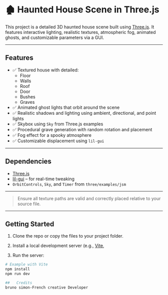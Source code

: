  # 🏚️ Haunted House Scene in Three.js

This project is a detailed 3D haunted house scene built using [Three.js](https://threejs.org/). It features interactive lighting, realistic textures, atmospheric fog, animated ghosts, and customizable parameters via a GUI.

---

##  Features

- ✅ Textured house with detailed:
  - Floor
  - Walls
  - Roof
  - Door
  - Bushes
  - Graves
- ✅ Animated ghost lights that orbit around the scene
- ✅ Realistic shadows and lighting using ambient, directional, and point lights
- ✅ Skybox using `Sky` from Three.js examples
- ✅ Procedural grave generation with random rotation and placement
- ✅ Fog effect for a spooky atmosphere
- ✅ Customizable displacement using `lil-gui`

---

##  Dependencies

- [Three.js](https://threejs.org/)
- [lil-gui](https://github.com/georgealways/lil-gui) – for real-time tweaking
- `OrbitControls`, `Sky`, and `Timer` from `three/examples/jsm`

---

 
> Ensure all texture paths are valid and correctly placed relative to your source file.

---

##  Getting Started

1. Clone the repo or copy the files to your project folder.

2. Install a local development server (e.g., [Vite](https://vitejs.dev/), 
3. Run the server:

```bash
# Example with Vite
npm install
npm run dev

##   Credits
bruno simon-French creative Developer


 

